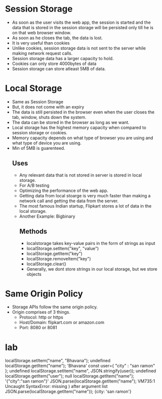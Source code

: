 # Session Storage
- As soon as the user visits the web app, the session is started and the data that is stored in the session storage will be persisted only till he is on that web browser window.
- As soon as he closes the tab, the data is lost.
- It is very useful than cookies
- Unlike cookies, session storage data is not sent to the server while making network request calls.
- Session storage data has a larger capacity to hold.
- Cookies can only store 4000bytes of data
- Session storage can store atleast 5MB of data.

# Local Storage
- Same as Session Storage
- But, it does not come with an expiry
- The data is still persisted in the browser even when the user closes the tab, window, shuts down the system.
- The data can be stored in the browser as long as we want.
- Local storage has the highest memory capacity when compared to session storage or cookies.
- Memory capacity depends on what type of browser you are using and what type of device you are using.
- Min of 5MB is guarenteed.
  ## Uses
  - Any relevant data that is not stored in server is stored in local storage.
  - For A/B testing
  - Optimizing the performance of the web app.
  - Getting data from local stoarge is very much faster than making a network call and getting the data from the server.
  - The most famous Indian startup, Flipkart stores a lot of data in the local storage.
  - Another Example: Bigbinary
    ## Methods
    - localstorage takes key-value pairs in the form of strings as input
    - localStorage.setItem("key", "value")
    - localStorage.getItem("key")
    - localStorage.removeItem("key")
    - localStorage.clear()
    - Generally, we dont store strings in our local storage, but we store objects

# Same Origin Policy
  - Storage APIs follow the same origin policy.
  - Origin comprises of 3 things.
    - Protocol: http or https
    - Host/Domain: flipkart.com or amazon.com
    - Port: 8080 or 8081

# lab
localStorage.setItem("name", "Bhavana");
undefined
localStorage.getItem("name");
'Bhavana'
const user={
    "city" : "san ramon"
};
undefined
localStorage.setItem("name", JSON.stringify(user));
undefined
localStorage.getItem("user");
null
localStorage.getItem("name");
'{"city":"san ramon"}'
JSON.parse(localStorage.getItem("name");
VM735:1 Uncaught SyntaxError: missing ) after argument list
JSON.parse(localStorage.getItem("name"));
{city: 'san ramon'}